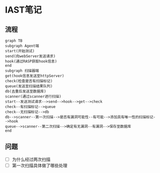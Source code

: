 # IAST笔记

## 流程

```mermaid
graph TB
subgraph Agent端
start(开始测试)
send(向webServer发送请求)
hook(通过RASP获取hook信息)
end
subgraph 扫描器端
get(hook信息发送至httpServer)
check(检查是否有扫描标记)
queue(发送至扫描结果队列)
db(去重后发送至数据库)
scanner(通过scanner进行扫描)
start--发送测试请求-->send-->hook-->get-->check
check--有扫描标记-->queue
check--无扫描标记-->db
db-->scanner--第一次扫描-->是否有漏洞可能性--有可能-->添加具有唯一性的扫描标记-->hook
queue-->scanner--第二次扫描-->确定有无漏洞--有漏洞-->保存至数据库
end
```

## 问题

- [ ] 为什么经过两次扫描
- [ ] 第一次扫描具体做了哪些处理
